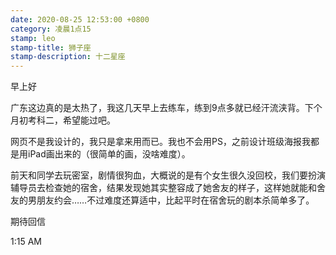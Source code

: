 ```yaml
---
date: 2020-08-25 12:53:00 +0800
category: 凌晨1点15
stamp: leo
stamp-title: 狮子座
stamp-description: 十二星座
---
```


<p>
早上好

广东这边真的是太热了，我这几天早上去练车，练到9点多就已经汗流浃背。下个月初考科二，希望能过吧。

网页不是我设计的，我只是拿来用而已。我也不会用PS，之前设计班级海报我都是用iPad画出来的（很简单的画，没啥难度）。

前天和同学去玩密室，剧情很狗血，大概说的是有个女生很久没回校，我们要扮演辅导员去检查她的宿舍，结果发现她其实整容成了她舍友的样子，这样她就能和舍友的男朋友约会……不过难度还算适中，比起平时在宿舍玩的剧本杀简单多了。 

期待回信

1:15 AM
</p>